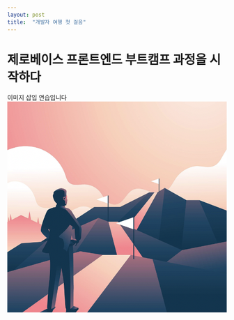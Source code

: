 ```yaml
---
layout: post
title:  "개발자 여행 첫 걸음"
---
```


# 제로베이스 프론트엔드 부트캠프 과정을 시작하다


이미지 삽입 연습입니다
![challenge](/assets/image/challenge.png)
